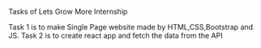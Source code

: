 Tasks of Lets Grow More Internship 

 Task 1 is to make Single Page website made by HTML,CSS,Bootstrap and JS.
 Task 2 is to create react app and fetch the data from the API 
